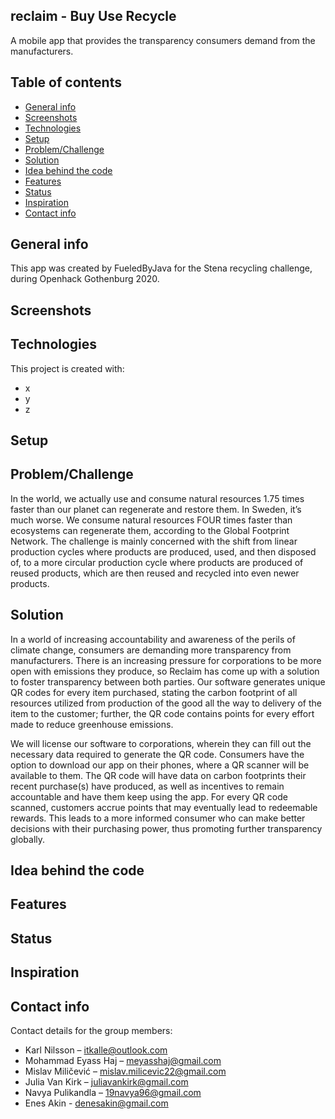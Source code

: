 ## reclaim - Buy Use Recycle
A mobile app that provides the transparency consumers demand from the manufacturers. 

## Table of contents
* [General info](#general-info)
* [Screenshots](#screenshots)
* [Technologies](#technologies)
* [Setup](#setup)
* [Problem/Challenge](#problem-/-challenge)
* [Solution](#Solution)
* [Idea behind the code](#idea-behind-the-code)
* [Features](#features)
* [Status](#status)
* [Inspiration](#inspiration)
* [Contact info](#contact-info)
## General info 
This app was created by FueledByJava for the Stena recycling challenge, during Openhack Gothenburg 2020.

## Screenshots

## Technologies
This project is created with:
* x
* y
* z

## Setup

## Problem/Challenge
In the world, we actually use and consume natural resources 1.75 times faster than our planet can regenerate and restore them. In Sweden, it’s much worse. We consume natural resources FOUR times faster than ecosystems can regenerate them, according to the Global Footprint Network.
The challenge is mainly concerned with the shift from linear production cycles where products are produced, used, and then disposed of, to a more circular production cycle where products are produced of reused products, which are then reused and recycled into even newer products. 

## Solution
In a world of increasing accountability and awareness of the perils of climate change, consumers are demanding more transparency from manufacturers. There is an increasing pressure for corporations to be more open with emissions they produce, so Reclaim has come up with a solution to foster transparency between both parties. Our software generates unique QR codes for every item purchased, stating the carbon footprint of all resources utilized from production of the good all the way to delivery of the item to the customer; further, the QR code contains points for every effort made to reduce greenhouse emissions.

We will license our software to corporations, wherein they can fill out the necessary data required to generate the QR code. Consumers have the option to download our app on their phones, where a QR scanner will be available to them. The QR code will have data on carbon footprints their recent purchase(s) have produced, as well as incentives to remain accountable and have them keep using the app. For every QR code scanned, customers accrue points that may eventually lead to redeemable rewards. This leads to a more informed consumer who can make better decisions with their purchasing power, thus promoting further transparency globally.
 

## Idea behind the code

## Features

## Status

## Inspiration

## Contact info
Contact details for the group members:
* Karl Nilsson – itkalle@outlook.com
* Mohammad Eyass Haj – meyasshaj@gmail.com
* Mislav Miličević – mislav.milicevic22@gmail.com
* Julia Van Kirk – juliavankirk@gmail.com
* Navya Pulikandla – 19navya96@gmail.com
* Enes Akin - denesakin@gmail.com

